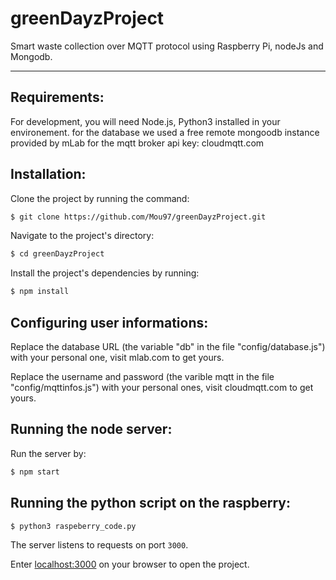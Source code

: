 # greenDayzProject

Smart waste collection over MQTT protocol using Raspberry Pi, nodeJs and Mongodb.

---

## Requirements:

For development, you will need Node.js, Python3 installed in your environement.
for the database we used a free remote mongoodb instance provided by mLab
for the mqtt broker api key: cloudmqtt.com

## Installation:

Clone the project by running the command:

```bash
$ git clone https://github.com/Mou97/greenDayzProject.git
```

Navigate to the project's directory:

```bash
$ cd greenDayzProject
```

Install the project's dependencies by running:

```bash
$ npm install
```

## Configuring user informations:

Replace the database URL (the variable "db" in the file "config/database.js") with your personal one, visit mlab.com to get yours.

Replace the username and password (the varible mqtt in the file "config/mqttinfos.js") with your personal ones, visit cloudmqtt.com to get yours.

## Running the node server:

Run the server by:

```bash
$ npm start
```

## Running the python script on the raspberry:

```bash
$ python3 raspeberry_code.py
```

The server listens to requests on port `3000`.

Enter [localhost:3000](http://localhost:3000/) on your browser to open the project.
